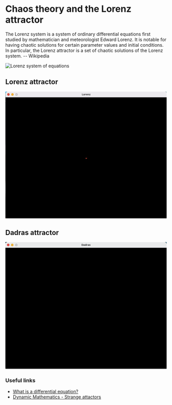 # Chaos theory and the Lorenz attractor

The Lorenz system is a system of ordinary differential equations first studied by mathematician and meteorologist Edward Lorenz. It is notable for having chaotic solutions for certain parameter values and initial conditions. In particular, the Lorenz attractor is a set of chaotic solutions of the Lorenz system.
-- Wikipedia

![Lorenz system of equations](https://pbs.twimg.com/media/DhwfPLPW0AEwTFs.jpg)


## Lorenz attractor
![Lorenz attractor](gifs/Lorenz.gif)

## Dadras attractor
![Dadras attractor](gifs/Dadras.gif)


### Useful links

- [What is a differential equation?](https://www.myphysicslab.com/explain/what-is-a-diff-eq-en.html)
- [Dynamic Mathematics - Strange attactors](https://www.dynamicmath.xyz/strange-attractors/)
